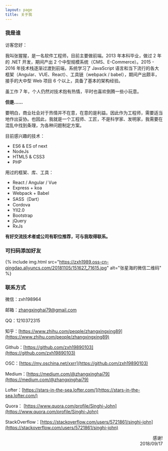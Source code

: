 ```yaml
---
layout: page
title: 关于我
---
```


### 我是谁

访客您好：

我叫张猩猩，是一名软件工程师，目前主要做前端。2013 年本科毕业，做过 2 年的 .NET 开发，期间产出 2 个中型规模系统（CMS、E-Commerce）。2015 - 2016 年技术栈逐渐过渡到前端，系统学习了 JavaScript 语言和当下流行的各大框架（Angular、VUE、React）、工具链（webpack / babel），期间产出颇丰，接手的大中型 Web 项目 6 个以上，具备了基本的架构经验。

虽工作 7 年，个人仍然对技术抱有热情，平时也喜欢倒腾一些小玩意。

**但是......**

要明白，商业社会对于热情并不在意，在意的是利益。因此作为工程师，需要适当地作出妥协。也因此，我就是一个工程师、工匠，不是科学家、发明家，我需要在混乱中找到条理，为各种问题制定方案。

目前感兴趣的技术：

- ES6 & ES of next
- NodeJs
- HTML5 & CSS3
- PHP

用过的框架、库、工具：

- React / Angular / Vue
- Express + koa
- Webpack + Babel
- SASS（Dart）
- Cordova
- YII2.0
- Bootstrap
- jQuery
- RxJs

**有好交流技术者或公司有职位推荐，可与我取得联系。**

### 可扫码添加好友
{% include img.html src="https://zxh1989.oss-cn-qingdao.aliyuncs.com/20181105/151627_71615.jpg" alt="张星海的微信二维码" %}

### 联系方式

微信：zxh198964

邮箱：zhangxinghai79@gmail.com

QQ：1210372315

知乎：[https://www.zhihu.com/people/zhangxingxing89](https://www.zhihu.com/people/zhangxingxing89)

Github：[https://github.com/zxh19890103](https://github.com/zxh19890103)

OSC：[https://my.oschina.net/xxrr](https://github.com/zxh19890103)

Medium：[https://medium.com/@zhangxinghai79](https://medium.com/@zhangxinghai79)

Lofter：[https://stars-in-the-sea.lofter.com/](https://stars-in-the-sea.lofter.com/)

Quora： [https://www.quora.com/profile/Singhi-John](https://www.quora.com/profile/Singhi-John)

StackOverflow：[https://stackoverflow.com/users/5721861/singhi-john](https://stackoverflow.com/users/5721861/singhi-john)

<p style="text-align: right">
感谢!
<br>  
2018/09/17
</p>
